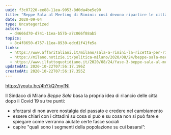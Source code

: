 ```yaml
---
uuid: f3c07220-ee88-11ea-9053-8d0da4be5e90
title: "Beppe Sala al Meeting di Rimini: così devono ripartire le città dopo il Covid"
date: 2020-09-04
type: Uncategorized
actors:
  - d4666d70-d741-11ea-b57b-a7c066f88ab5
topics:
  - 8c4f8650-d757-11ea-8930-edcd1f41fe5a
links:
  - https://www.affaritaliani.it/milano/sala-a-rimini-la-ricetta-per-rilanciare-le-citta-dopo-il-covid-690679.html?ref=ig
  - https://milano.notizie.it/politica-milano/2020/08/24/beppe-sala-meeting-rimini/
  - https://www.ilfattoquotidiano.it/2020/08/24/fase-3-beppe-sala-al-meeting-di-rimini-non-bisogna-avere-nostalgia-del-passato-milano-ripartira-da-giovani-stranieri-e-solidarieta/5908525/
updatedAt: 2020-10-22T07:56:17.196Z
createdAt: 2020-10-22T07:56:17.355Z
---
```


<https://youtu.be/4hYkQ7myfNI>

Il Sindaco di Milano _Beppe Sala_ basa la propria idea di rilancio delle città dopo il Covid 19 su tre punti:

- sforzarsi di non avere nostalgia del passato e credere nel cambiamento
- essere chiari con i cittadini su cosa si può e su cosa non si può fare e spiegare come verranno aiutate certe fasce sociali
- capire "quali sono i segmenti della popolazione su cui basarsi”:

